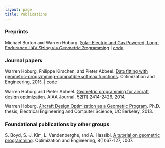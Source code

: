```yaml
---
layout: page
title: Publications
---
```


### Preprints

Michael Burton and Warren Hoburg. [Solar-Electric and Gas Powered, Long-Endurance UAV Sizing via Geometric Programming](gassolar.pdf) | [code](https://github.com/hoburg/gas_solar_trade)

### Journal papers

Warren Hoburg, Philippe Kirschen, and Pieter Abbeel. [Data fitting with geometric-programming-compatible softmax functions](gpfitting.pdf). Optimization and Engineering, 2016. | [code](https://github.com/hoburg/gpfit)

Warren Hoburg and Pieter Abbeel. [Geometric programming for aircraft design optimization](hoburgabbeel2014.pdf). AIAA Journal, 52(11):2414-2426, 2014.

Warren Hoburg. [Aircraft Design Optimization as a Geometric Program](hoburg_phd_thesis.pdf). Ph.D. thesis, Electrical Engineering and Computer Science, UC Berkeley, 2013.


### Foundational publications by other groups

S. Boyd, S.-J. Kim, L. Vandenberghe, and A. Hassibi. [A tutorial on geometric programming](http://stanford.edu/~boyd/papers/gp_tutorial.html). Optimization and Engineering, 8(1):67-127, 2007.
